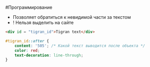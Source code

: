 #Программирование 
- Позволяет обратиться к невидимой части за текстом 
- ! Нельзя выделить на сайте 
```html 
<div id = "tigran_id">Tigran text</div>
```

```css
#tigran_id::after {
	content: '505'; /* Какой текст выводится после объекта */
	color: red;
	text-decoration: line-through;
}
```